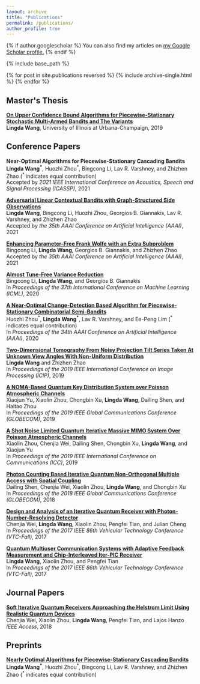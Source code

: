 ```yaml
---
layout: archive
title: "Publications"
permalink: /publications/
author_profile: true
---
```


{% if author.googlescholar %}
  You can also find my articles on <u><a href="{{author.googlescholar}}">my Google Scholar profile</a>.</u>
{% endif %}

{% include base_path %}

{% for post in site.publications reversed %}
  {% include archive-single.html %}
{% endfor %}

Master's Thesis
------
[**On Upper Confidence Bound Algorithms for Piecewise-Stationary Stochastic Multi-Armed Bandits and The Variants**](https://www.ideals.illinois.edu/handle/2142/106342) <br>
**Lingda Wang**, University of Illinois at Urbana-Champaign, 2019 <br>

Conference Papers
------
**Near-Optimal Algorithms for Piecewise-Stationary Cascading Bandits** <br>
**Lingda Wang<sup>\*</sup>**, Huozhi Zhou<sup>\*</sup>, Bingcong Li, Lav R. Varshney, and Zhizhen Zhao (<sup>\*</sup> indicates equal contribution) <br>
Accepted by *2021 IEEE International Conference on Acoustics, Speech and Signal Processing (ICASSP)*, 2021 <br>

[**Adversarial Linear Contextual Bandits with Graph-Structured Side Observations**](https://arxiv.org/abs/2012.05756) <br>
**Lingda Wang**, Bingcong Li, Huozhi Zhou, Georgios B. Giannakis, Lav R. Varshney, and Zhizhen Zhao <br>
Accepted by *the 35th AAAI Conference on Artificial Intelligence (AAAI)*, 2021 <br>

[**Enhancing Parameter-Free Frank Wolfe with an Extra Subproblem**](https://arxiv.org/abs/2012.05284) <br>
Bingcong Li, **Lingda Wang**, Georgios B. Giannakis, and Zhizhen Zhao <br>
Accepted by *the 35th AAAI Conference on Artificial Intelligence (AAAI)*, 2021 <br>

[**Almost Tune-Free Variance Reduction**](http://proceedings.mlr.press/v119/li20n.html) <br>
Bingcong Li, **Lingda Wang**, and Georgios B. Giannakis <br>
In *Proceedings of the 37th International Conference on Machine Learning (ICML)*, 2020 <br>

[**A Near-Optimal Change-Detection Based Algorithm for Piecewise-Stationary Combinatorial Semi-Bandits**](https://ojs.aaai.org//index.php/AAAI/article/view/6176) <br>
Huozhi Zhou<sup>\*</sup>, **Lingda Wang<sup>\*</sup>**, Lav R. Varshney, and Ee-Peng Lim (<sup>\*</sup> indicates equal contribution) <br> 
In *Proceedings of the 34th AAAI Conference on Artificial Intelligence (AAAI)*, 2020 <br>

[**Two-Dimensional Tomography From Noisy Projection Tilt Series Taken At Unknown View Angles With Non-Uniform Distribution**](https://ieeexplore.ieee.org/abstract/document/8803755) <br>
**Lingda Wang** and Zhizhen Zhao <br>
In *Proceedings of the 2019 IEEE International Conference on Image Processing (ICIP)*, 2019 <br>

[**A NOMA-Based Quantum Key Distribution System over Poisson Atmospheric Channels**](https://ieeexplore.ieee.org/abstract/document/9013407) <br>
Xiaojun Yu, Xiaolin Zhou, Chongbin Xu, **Lingda Wang**, Dailing Shen, and Haitao Zhou <br>
In *Proceedings of the 2019 IEEE Global Communications Conference (GLOBECOM)*, 2019 <br>

[**A Shot Noise Limited Quantum Iterative Massive MIMO System Over Poisson Atmospheric Channels**](https://ieeexplore.ieee.org/abstract/document/8761493) <br>
Xiaolin Zhou, Chenjia Wei, Dailing Shen, Chongbin Xu, **Lingda Wang**, and Xiaojun Yu <br>
In *Proceedings of the 2019 IEEE International Conference on Communications (ICC)*, 2019 <br>

[**Photon Counting Based Iterative Quantum Non-Orthogonal Multiple Access with Spatial Coupling**](https://ieeexplore.ieee.org/abstract/document/8648086) <br>
Dailing Shen, Chenjia Wei, Xiaolin Zhou, **Lingda Wang**, and Chongbin Xu <br>
In *Proceedings of the 2018 IEEE Global Communications Conference (GLOBECOM)*, 2018 <br>

[**Design and Analysis of an Iterative Quantum Receiver with Photon-Number-Resolving Detector**](https://ieeexplore.ieee.org/abstract/document/8288346) <br>
Chenjia Wei, **Lingda Wang**, Xiaolin Zhou, Pengfei Tian, and Julian Cheng <br>
In *Proceedings of the 2017 IEEE 86th Vehicular Technology Conference (VTC-Fall)*, 2017 <br>

[**Quantum Multiuser Communication Systems with Adaptive Feedback Measurement and Chip-Interleaved Iter-PIC Receiver**](https://ieeexplore.ieee.org/abstract/document/8288349) <br>
**Lingda Wang**, Xiaolin Zhou, and Pengfei Tian <br>
In *Proceedings of the 2017 IEEE 86th Vehicular Technology Conference (VTC-Fall)*, 2017 <br>

Journal Papers
------
[**Soft Iterative Quantum Receivers Approaching the Helstrom Limit Using Realistic Quantum Devices**](https://ieeexplore.ieee.org/abstract/document/8281456) <br>
Chenjia Wei, Xiaolin Zhou, **Lingda Wang**, Pengfei Tian, and Lajos Hanzo <br>
*IEEE Access*, 2018 <br>

Preprints
------
[**Nearly Optimal Algorithms for Piecewise-Stationary Cascading Bandits**](https://arxiv.org/abs/1909.05886) <br>
**Lingda Wang<sup>\*</sup>**, Huozhi Zhou<sup>\*</sup>, Bingcong Li, Lav R. Varshney, and Zhizhen Zhao (<sup>\*</sup> indicates equal contribution) <br>

